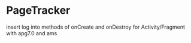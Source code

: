 # PageTracker
insert log into methods of onCreate and onDestroy for Activity/Fragment with apg7.0 and ams
